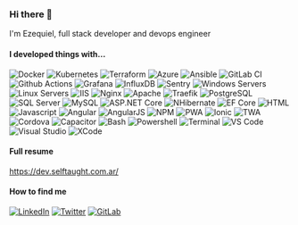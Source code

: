 ### Hi there 👋

I'm Ezequiel, full stack developer and devops engineer

#### I developed things with...

![Docker](https://img.shields.io/badge/Docker-2496ED?style=flat&logo=docker&logoColor=white)
![Kubernetes](https://img.shields.io/badge/Kubernetes-326CE5?style=flat&logo=kubernetes&logoColor=white)
![Terraform](https://img.shields.io/badge/Terraform-7B42BC?style=flat&logo=microsoftazure&logoColor=white)
![Azure](https://img.shields.io/badge/Azure-0078D7?style=flat&logo=terraform&logoColor=white)
![Ansible](https://img.shields.io/badge/Ansible-EE0000?style=flat&logo=ansible&logoColor=white)
![GitLab CI](https://img.shields.io/badge/GitLab%20CI-FC6D26?style=flat&logo=gitlab&logoColor=white)
![Github Actions](https://img.shields.io/badge/Github%20Actions-181717?style=flat&logo=githubactions&logoColor=white)
![Grafana](https://img.shields.io/badge/Grafana-F46800?style=flat&logo=grafana&logoColor=white)
![InfluxDB](https://img.shields.io/badge/InfluxDB-22ADF6?style=flat&logo=influxdb&logoColor=white)
![Sentry](https://img.shields.io/badge/Sentry-362D59?style=flat&logo=sentry&logoColor=white)
![Windows Servers](https://img.shields.io/badge/Windows%20Servers-0078D6?style=flat&logo=windows&logoColor=white)
![Linux Servers](https://img.shields.io/badge/Linux%20Servers-FCC624?style=flat&logo=linux&logoColor=black)
![IIS](https://img.shields.io/badge/IIS-0078D6?style=flat&logo=windows&logoColor=white)
![Nginx](https://img.shields.io/badge/Nginx-009639?style=flat&logo=nginx&logoColor=white)
![Apache](https://img.shields.io/badge/Apache-D22128?style=flat&logo=apache&logoColor=white)
![Traefik](https://img.shields.io/badge/Traefik-24A1C1?style=flat&logo=traefikproxy&logoColor=white)
![PostgreSQL](https://img.shields.io/badge/PostgreSQL-31648C?style=flat&logo=PostgreSQL&logoColor=white)
![SQL Server](https://img.shields.io/badge/MS%20SQL%20Server-CC2927?style=flat&logo=microsoftsqlserver&logoColor=white)
![MySQL](https://img.shields.io/badge/MySQL-4479A1?style=flat&logo=mysql&logoColor=white)
![ASP.NET Core](https://img.shields.io/badge/ASP.NET%20Core-512BD4?style=flat&logo=.net&logoColor=white)
![NHibernate](https://img.shields.io/badge/NHibernate-512BD4?style=flat&logo=.net&logoColor=white)
![EF Core](https://img.shields.io/badge/EF%20Core-512BD4?style=flat&logo=.net&logoColor=white)
![HTML](https://img.shields.io/badge/HTML5-E34F26?style=flat&logo=html5&logoColor=white)
![Javascript](https://img.shields.io/badge/Javascript-F7DF1E?style=flat&logo=javascript&logoColor=black)
![Angular](https://img.shields.io/badge/Angular-DD0031?style=flat&logo=angular&logoColor=white)
![AngularJS](https://img.shields.io/badge/AngularJS-E23237?style=flat&logo=angularjs&logoColor=white)
![NPM](https://img.shields.io/badge/NPM-CB3837?style=flat&logo=npm&logoColor=white)
![PWA](https://img.shields.io/badge/PWA-5A0FC8?style=flat&logo=pwa&logoColor=white)
![Ionic](https://img.shields.io/badge/Ionic-3880FF?style=flat&logo=ionic&logoColor=white)
![TWA](https://img.shields.io/badge/TWA-3DDC84?style=flat&logo=android&logoColor=white)
![Cordova](https://img.shields.io/badge/Cordova-181717?style=flat&logo=apachecordova&logoColor=e8e8e8)
![Capacitor](https://img.shields.io/badge/Capacitor-119EFF?style=flat&logo=capacitor&logoColor=white)
![Bash](https://img.shields.io/badge/Bash-4EAA25?style=flat&logo=GNUBash&logoColor=white)
![Powershell](https://img.shields.io/badge/Powershell-5391FE?style=flat&logo=Powershell&logoColor=white)
![Terminal](https://img.shields.io/badge/Terminal-4D4D4D?style=flat&logo=windowsterminal&logoColor=white)
![VS Code](https://img.shields.io/badge/VS%20Code-007ACC?style=flat&logo=visualstudiocode&logoColor=white)
![Visual Studio](https://img.shields.io/badge/Vistual%20Studio-5C2D91?style=flat&logo=visualstudio&logoColor=white)
![XCode](https://img.shields.io/badge/XCode-147EFB?style=flat&logo=xcode&logoColor=white)

#### Full resume

https://dev.selftaught.com.ar/

#### How to find me

[![LinkedIn](https://img.shields.io/badge/LinkedIn-0A66C2?style=flat&logo=LinkedIn&logoColor=white)](https://www.linkedin.com/in/ezequiel-perez-0b16529b/?locale=en_US)
[![Twitter](https://img.shields.io/badge/Twitter-1DA1F2?style=flat&logo=Twitter&logoColor=white)](https://twitter.com/zeqk)
[![GitLab](https://img.shields.io/badge/GitLab-FC6D26?style=flat&logo=GitLab&logoColor=white)](https://gitlab.com/zeqk)



<!--
**zeqk/zeqk** is a ✨ _special_ ✨ repository because its `README.md` (this file) appears on your GitHub profile.

Here are some ideas to get you started:

- 🔭 I’m currently working on ...
- 🌱 I’m currently learning ...
- 👯 I’m looking to collaborate on ...
- 🤔 I’m looking for help with ...
- 💬 Ask me about ...
- 📫 How to reach me: ...
- 😄 Pronouns: ...
- ⚡ Fun fact: ...
-->
